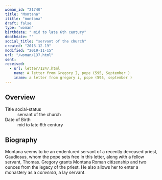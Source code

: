 ```yaml
---
woman_id: "21740"
title: "Montana"
ititle: "montana"
draft: false
type: "woman"
birthdate: " mid to late 6th century"
deathdate: ""
social_title: "servant of the church"
created: "2013-12-19"
modified: "2019-11-15"
url: "/woman/137.html"
sent:
received:
  - url: letter/1247.html
    name: A letter from Gregory I, pope (595, September )
    iname: a letter from gregory i, pope (595, september )
---
```

<h2 class="mt-4">Overview</h2><dt>Title social-status</dt><dd>servant of the church</dd><dt>Date of Birth</dt><dd> mid to late 6th century</dd><h2 class="mt-4">Biography</h2><p>Montana seems to be an endentured servant of a recently deceased priest, Gaudiosus, whom the pope sets free in this letter, along with a fellow servant, Thomas. Gregory grants Montana Roman citizenship and two ounces from the legacy of the priest. He also allows her to enter a monastery as a <em>conversa</em>, a lay servant.</p>